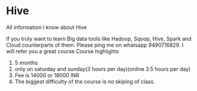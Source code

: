 # Hive
All information I know about Hive

If you truly want to learn Big data tools like Hadoop, Sqoop, Hive, Spark and Cloud counterparts of them. Please ping me on whatsapp 9490716829. I will refer you a great course
Course highlights
1. 5 months
2. only on saturday and sunday(3 hours per day)(online 3.5 hours per day)
3. Fee is 14000 or 18000 INR
4. The biggest difficulty of the course is no skiping of class.

